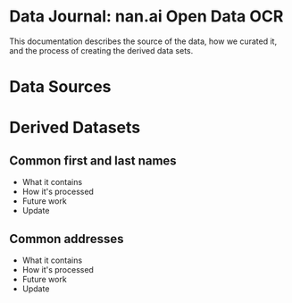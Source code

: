 # Data Journal: nan.ai Open Data OCR
This documentation describes the source of the data, how we curated it, and the process of creating the derived data sets.

# Data Sources


# Derived Datasets

## Common first and last names

- What it contains
- How it's processed
- Future work
- Update

## Common addresses

- What it contains
- How it's processed
- Future work
- Update
